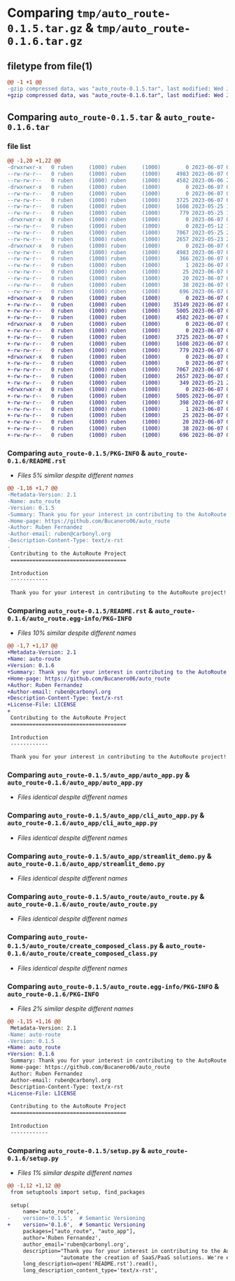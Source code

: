 # Comparing `tmp/auto_route-0.1.5.tar.gz` & `tmp/auto_route-0.1.6.tar.gz`

## filetype from file(1)

```diff
@@ -1 +1 @@
-gzip compressed data, was "auto_route-0.1.5.tar", last modified: Wed Jun  7 00:33:16 2023, max compression
+gzip compressed data, was "auto_route-0.1.6.tar", last modified: Wed Jun  7 00:45:01 2023, max compression
```

## Comparing `auto_route-0.1.5.tar` & `auto_route-0.1.6.tar`

### file list

```diff
@@ -1,20 +1,22 @@
-drwxrwxr-x   0 ruben     (1000) ruben     (1000)        0 2023-06-07 00:33:16.795373 auto_route-0.1.5/
--rw-rw-r--   0 ruben     (1000) ruben     (1000)     4983 2023-06-07 00:33:16.795373 auto_route-0.1.5/PKG-INFO
--rw-rw-r--   0 ruben     (1000) ruben     (1000)     4582 2023-06-06 23:59:56.000000 auto_route-0.1.5/README.rst
-drwxrwxr-x   0 ruben     (1000) ruben     (1000)        0 2023-06-07 00:33:16.795373 auto_route-0.1.5/auto_app/
--rw-rw-r--   0 ruben     (1000) ruben     (1000)        0 2023-06-07 00:09:47.000000 auto_route-0.1.5/auto_app/__init__.py
--rw-rw-r--   0 ruben     (1000) ruben     (1000)     3725 2023-06-07 00:19:44.000000 auto_route-0.1.5/auto_app/auto_app.py
--rw-rw-r--   0 ruben     (1000) ruben     (1000)     1608 2023-05-25 16:57:12.000000 auto_route-0.1.5/auto_app/cli_auto_app.py
--rw-rw-r--   0 ruben     (1000) ruben     (1000)      779 2023-05-25 16:57:12.000000 auto_route-0.1.5/auto_app/streamlit_demo.py
-drwxrwxr-x   0 ruben     (1000) ruben     (1000)        0 2023-06-07 00:33:16.795373 auto_route-0.1.5/auto_route/
--rw-rw-r--   0 ruben     (1000) ruben     (1000)        0 2023-05-12 18:05:03.000000 auto_route-0.1.5/auto_route/__init__.py
--rw-rw-r--   0 ruben     (1000) ruben     (1000)     7067 2023-05-25 21:33:21.000000 auto_route-0.1.5/auto_route/auto_route.py
--rw-rw-r--   0 ruben     (1000) ruben     (1000)     2657 2023-05-23 23:28:52.000000 auto_route-0.1.5/auto_route/create_composed_class.py
-drwxrwxr-x   0 ruben     (1000) ruben     (1000)        0 2023-06-07 00:33:16.795373 auto_route-0.1.5/auto_route.egg-info/
--rw-rw-r--   0 ruben     (1000) ruben     (1000)     4983 2023-06-07 00:33:16.000000 auto_route-0.1.5/auto_route.egg-info/PKG-INFO
--rw-rw-r--   0 ruben     (1000) ruben     (1000)      366 2023-06-07 00:33:16.000000 auto_route-0.1.5/auto_route.egg-info/SOURCES.txt
--rw-rw-r--   0 ruben     (1000) ruben     (1000)        1 2023-06-07 00:33:16.000000 auto_route-0.1.5/auto_route.egg-info/dependency_links.txt
--rw-rw-r--   0 ruben     (1000) ruben     (1000)       25 2023-06-07 00:33:16.000000 auto_route-0.1.5/auto_route.egg-info/requires.txt
--rw-rw-r--   0 ruben     (1000) ruben     (1000)       20 2023-06-07 00:33:16.000000 auto_route-0.1.5/auto_route.egg-info/top_level.txt
--rw-rw-r--   0 ruben     (1000) ruben     (1000)       38 2023-06-07 00:33:16.795373 auto_route-0.1.5/setup.cfg
--rw-rw-r--   0 ruben     (1000) ruben     (1000)      696 2023-06-07 00:29:35.000000 auto_route-0.1.5/setup.py
+drwxrwxr-x   0 ruben     (1000) ruben     (1000)        0 2023-06-07 00:45:01.110287 auto_route-0.1.6/
+-rw-rw-r--   0 ruben     (1000) ruben     (1000)    35149 2023-06-07 00:39:57.000000 auto_route-0.1.6/LICENSE
+-rw-rw-r--   0 ruben     (1000) ruben     (1000)     5005 2023-06-07 00:45:01.110287 auto_route-0.1.6/PKG-INFO
+-rw-rw-r--   0 ruben     (1000) ruben     (1000)     4582 2023-06-07 00:39:57.000000 auto_route-0.1.6/README.rst
+drwxrwxr-x   0 ruben     (1000) ruben     (1000)        0 2023-06-07 00:45:01.110287 auto_route-0.1.6/auto_app/
+-rw-rw-r--   0 ruben     (1000) ruben     (1000)        0 2023-06-07 00:39:57.000000 auto_route-0.1.6/auto_app/__init__.py
+-rw-rw-r--   0 ruben     (1000) ruben     (1000)     3725 2023-06-07 00:39:57.000000 auto_route-0.1.6/auto_app/auto_app.py
+-rw-rw-r--   0 ruben     (1000) ruben     (1000)     1608 2023-06-07 00:39:57.000000 auto_route-0.1.6/auto_app/cli_auto_app.py
+-rw-rw-r--   0 ruben     (1000) ruben     (1000)      779 2023-06-07 00:39:57.000000 auto_route-0.1.6/auto_app/streamlit_demo.py
+drwxrwxr-x   0 ruben     (1000) ruben     (1000)        0 2023-06-07 00:45:01.110287 auto_route-0.1.6/auto_route/
+-rw-rw-r--   0 ruben     (1000) ruben     (1000)        0 2023-06-07 00:39:57.000000 auto_route-0.1.6/auto_route/__init__.py
+-rw-rw-r--   0 ruben     (1000) ruben     (1000)     7067 2023-06-07 00:39:57.000000 auto_route-0.1.6/auto_route/auto_route.py
+-rw-rw-r--   0 ruben     (1000) ruben     (1000)     2657 2023-06-07 00:39:57.000000 auto_route-0.1.6/auto_route/create_composed_class.py
+-rw-rw-r--   0 ruben     (1000) ruben     (1000)      349 2023-05-21 20:56:14.000000 auto_route-0.1.6/auto_route/generator.py
+drwxrwxr-x   0 ruben     (1000) ruben     (1000)        0 2023-06-07 00:45:01.110287 auto_route-0.1.6/auto_route.egg-info/
+-rw-rw-r--   0 ruben     (1000) ruben     (1000)     5005 2023-06-07 00:45:01.000000 auto_route-0.1.6/auto_route.egg-info/PKG-INFO
+-rw-rw-r--   0 ruben     (1000) ruben     (1000)      398 2023-06-07 00:45:01.000000 auto_route-0.1.6/auto_route.egg-info/SOURCES.txt
+-rw-rw-r--   0 ruben     (1000) ruben     (1000)        1 2023-06-07 00:45:01.000000 auto_route-0.1.6/auto_route.egg-info/dependency_links.txt
+-rw-rw-r--   0 ruben     (1000) ruben     (1000)       25 2023-06-07 00:45:01.000000 auto_route-0.1.6/auto_route.egg-info/requires.txt
+-rw-rw-r--   0 ruben     (1000) ruben     (1000)       20 2023-06-07 00:45:01.000000 auto_route-0.1.6/auto_route.egg-info/top_level.txt
+-rw-rw-r--   0 ruben     (1000) ruben     (1000)       38 2023-06-07 00:45:01.110287 auto_route-0.1.6/setup.cfg
+-rw-rw-r--   0 ruben     (1000) ruben     (1000)      696 2023-06-07 00:44:58.000000 auto_route-0.1.6/setup.py
```

### Comparing `auto_route-0.1.5/PKG-INFO` & `auto_route-0.1.6/README.rst`

 * *Files 5% similar despite different names*

```diff
@@ -1,16 +1,7 @@
-Metadata-Version: 2.1
-Name: auto_route
-Version: 0.1.5
-Summary: Thank you for your interest in contributing to the AutoRoute project! Our goal is to simplify and automate the creation of SaaS/PaaS solutions. We're excited to welcome you to our community.
-Home-page: https://github.com/Bucanero06/auto_route
-Author: Ruben Fernandez
-Author-email: ruben@carbonyl.org
-Description-Content-Type: text/x-rst
-
 Contributing to the AutoRoute Project
 =====================================
 
 Introduction
 ------------
 
 Thank you for your interest in contributing to the AutoRoute project!
```

### Comparing `auto_route-0.1.5/README.rst` & `auto_route-0.1.6/auto_route.egg-info/PKG-INFO`

 * *Files 10% similar despite different names*

```diff
@@ -1,7 +1,17 @@
+Metadata-Version: 2.1
+Name: auto-route
+Version: 0.1.6
+Summary: Thank you for your interest in contributing to the AutoRoute project! Our goal is to simplify and automate the creation of SaaS/PaaS solutions. We're excited to welcome you to our community.
+Home-page: https://github.com/Bucanero06/auto_route
+Author: Ruben Fernandez
+Author-email: ruben@carbonyl.org
+Description-Content-Type: text/x-rst
+License-File: LICENSE
+
 Contributing to the AutoRoute Project
 =====================================
 
 Introduction
 ------------
 
 Thank you for your interest in contributing to the AutoRoute project!
```

### Comparing `auto_route-0.1.5/auto_app/auto_app.py` & `auto_route-0.1.6/auto_app/auto_app.py`

 * *Files identical despite different names*

### Comparing `auto_route-0.1.5/auto_app/cli_auto_app.py` & `auto_route-0.1.6/auto_app/cli_auto_app.py`

 * *Files identical despite different names*

### Comparing `auto_route-0.1.5/auto_app/streamlit_demo.py` & `auto_route-0.1.6/auto_app/streamlit_demo.py`

 * *Files identical despite different names*

### Comparing `auto_route-0.1.5/auto_route/auto_route.py` & `auto_route-0.1.6/auto_route/auto_route.py`

 * *Files identical despite different names*

### Comparing `auto_route-0.1.5/auto_route/create_composed_class.py` & `auto_route-0.1.6/auto_route/create_composed_class.py`

 * *Files identical despite different names*

### Comparing `auto_route-0.1.5/auto_route.egg-info/PKG-INFO` & `auto_route-0.1.6/PKG-INFO`

 * *Files 2% similar despite different names*

```diff
@@ -1,15 +1,16 @@
 Metadata-Version: 2.1
-Name: auto-route
-Version: 0.1.5
+Name: auto_route
+Version: 0.1.6
 Summary: Thank you for your interest in contributing to the AutoRoute project! Our goal is to simplify and automate the creation of SaaS/PaaS solutions. We're excited to welcome you to our community.
 Home-page: https://github.com/Bucanero06/auto_route
 Author: Ruben Fernandez
 Author-email: ruben@carbonyl.org
 Description-Content-Type: text/x-rst
+License-File: LICENSE
 
 Contributing to the AutoRoute Project
 =====================================
 
 Introduction
 ------------
```

### Comparing `auto_route-0.1.5/setup.py` & `auto_route-0.1.6/setup.py`

 * *Files 1% similar despite different names*

```diff
@@ -1,12 +1,12 @@
 from setuptools import setup, find_packages
 
 setup(
     name='auto_route',
-    version='0.1.5',  # Semantic Versioning
+    version='0.1.6',  # Semantic Versioning
     packages=["auto_route", "auto_app"],
     author='Ruben Fernandez',
     author_email='ruben@carbonyl.org',
     description="Thank you for your interest in contributing to the AutoRoute project! Our goal is to simplify and "
                 "automate the creation of SaaS/PaaS solutions. We're excited to welcome you to our community.",
     long_description=open('README.rst').read(),
     long_description_content_type='text/x-rst',
```

